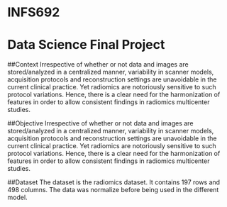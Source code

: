 # INFS692
# Data Science Final Project


##Context
Irrespective of whether or not data and images are stored/analyzed in a centralized 
manner, variability in scanner models, acquisition protocols and reconstruction 
settings are unavoidable in the current clinical practice. Yet radiomics are notoriously 
sensitive to such protocol variations. Hence, there is a clear need for the harmonization 
of features in order to allow consistent findings in radiomics multicenter studies.

##Objective 
Irrespective of whether or not data and images are stored/analyzed in a centralized 
manner, variability in scanner models, acquisition protocols and reconstruction 
settings are unavoidable in the current clinical practice. Yet radiomics are notoriously 
sensitive to such protocol variations. Hence, there is a clear need for the harmonization 
of features in order to allow consistent findings in radiomics multicenter studies.

##Dataset
The dataset is the radiomics dataset. It contains 197 rows and 498 columns. The data was normalize before being used in the different model.
